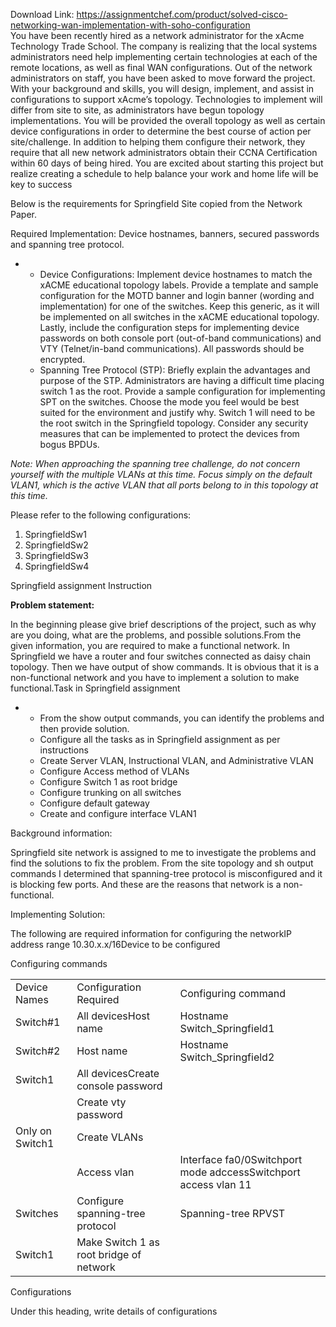 Download Link: https://assignmentchef.com/product/solved-cisco-networking-wan-implementation-with-soho-configuration
<br>
You have been recently hired as a network administrator for the xAcme Technology Trade School. The company is realizing that the local systems administrators need help implementing certain technologies at each of the remote locations, as well as final WAN configurations. Out of the network administrators on staff, you have been asked to move forward the project. With your background and skills, you will design, implement, and assist in configurations to support xAcme’s topology. Technologies to implement will differ from site to site, as administrators have begun topology implementations. You will be provided the overall topology as well as certain device configurations in order to determine the best course of action per site/challenge. In addition to helping them configure their network, they require that all new network administrators obtain their CCNA Certification within 60 days of being hired. You are excited about starting this project but realize creating a schedule to help balance your work and home life will be key to success

Below is the requirements for Springfield Site copied from the Network Paper.

Required Implementation: Device hostnames, banners, secured passwords and spanning tree protocol.

<ul>

 <li>

  <ul>

   <li>Device Configurations: Implement device hostnames to match the xACME educational topology labels. Provide a template and sample configuration for the MOTD banner and login banner (wording and implementation) for one of the switches. Keep this generic, as it will be implemented on all switches in the xACME educational topology. Lastly, include the configuration steps for implementing device passwords on both console port (out-of-band communications) and VTY (Telnet/in-band communications). All passwords should be encrypted.</li>

   <li>Spanning Tree Protocol (STP): Briefly explain the advantages and purpose of the STP. Administrators are having a difficult time placing switch 1 as the root. Provide a sample configuration for implementing SPT on the switches. Choose the mode you feel would be best suited for the environment and justify why. Switch 1 will need to be the root switch in the Springfield topology. Consider any security measures that can be implemented to protect the devices from bogus BPDUs.</li>

  </ul></li>

</ul>

<em>Note: When approaching the spanning tree challenge, do not concern yourself with the multiple VLANs at this time. Focus simply on the default VLAN1, which is the active VLAN that all ports belong to in this topology at this time.</em>

Please refer to the following configurations:

<ol>

 <li>SpringfieldSw1</li>

 <li>SpringfieldSw2</li>

 <li>SpringfieldSw3</li>

 <li>SpringfieldSw4</li>

</ol>

Springfield assignment Instruction

<strong>Problem statement:</strong>

In the beginning please give brief descriptions of the project, such as why are you doing, what are the problems, and possible solutions.From the given information, you are required to make a functional network. In Springfield we have a router and four switches connected as daisy chain topology. Then we have output of show commands. It is obvious that it is a non-functional network and you have to implement a solution to make functional.Task in Springfield assignment

<ul>

 <li>

  <ul>

   <li>From the show output commands, you can identify the problems and then provide solution.</li>

   <li>Configure all the tasks as in Springfield assignment as per instructions</li>

   <li>Create Server VLAN, Instructional VLAN, and Administrative VLAN</li>

   <li>Configure Access method of VLANs</li>

   <li>Configure Switch 1 as root bridge</li>

   <li>Configure trunking on all switches</li>

   <li>Configure default gateway</li>

   <li>Create and configure interface VLAN1</li>

  </ul></li>

</ul>

Background information:

Springfield site network is assigned to me to investigate the problems and find the solutions to fix the problem. From the site topology and sh output commands I determined that spanning-tree protocol is misconfigured and it is blocking few ports. And these are the reasons that network is a non-functional.

Implementing Solution:

The following are required information for configuring the networkIP address range 10.30.x.x/16Device to be configured

Configuring commands

<table>

 <tbody>

  <tr>

   <td>Device Names</td>

   <td>Configuration Required</td>

   <td>Configuring command</td>

  </tr>

  <tr>

   <td>Switch#1</td>

   <td>All devicesHost name</td>

   <td>Hostname Switch_Springfield1</td>

  </tr>

  <tr>

   <td>Switch#2</td>

   <td>Host name</td>

   <td>Hostname Switch_Springfield2</td>

  </tr>

  <tr>

   <td>Switch1</td>

   <td>All devicesCreate console password</td>

   <td></td>

  </tr>

  <tr>

   <td></td>

   <td>Create vty password</td>

   <td></td>

  </tr>

  <tr>

   <td>Only on Switch1</td>

   <td>Create VLANs</td>

   <td></td>

  </tr>

  <tr>

   <td></td>

   <td>Access vlan</td>

   <td>Interface fa0/0Switchport mode adccessSwitchport access vlan 11</td>

  </tr>

  <tr>

   <td>Switches</td>

   <td>Configure spanning-tree protocol</td>

   <td>Spanning-tree RPVST</td>

  </tr>

  <tr>

   <td>Switch1</td>

   <td>Make Switch 1 as root bridge of network</td>

   <td></td>

  </tr>

 </tbody>

</table>

Configurations

Under this heading, write details of configurations